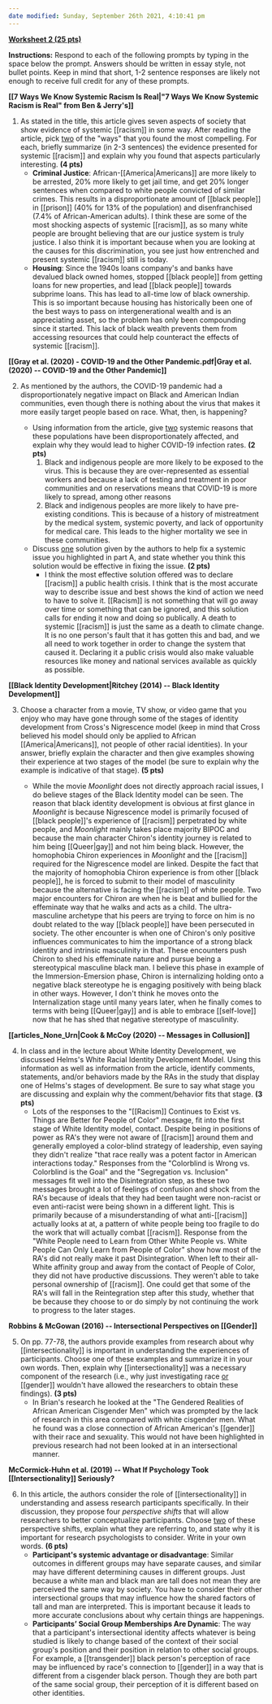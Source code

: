 ```yaml
---
date modified: Sunday, September 26th 2021, 4:10:41 pm
---
```

**<u>Worksheet 2 (25 pts)</u>**

**Instructions:** Respond to each of the following prompts by typing in the space below the prompt. Answers should be written in essay style, not bullet points. Keep in mind that short, 1-2 sentence responses are likely not enough to receive full credit for any of these prompts.

**[[7 Ways We Know Systemic Racism Is Real|"7 Ways We Know Systemic Racism is Real" from Ben & Jerry's]]**

1. As stated in the title, this article gives seven aspects of society that show evidence of systemic [[racism]] in some way. After reading the article, pick <u>two</u> of the "ways" that you found the most compelling. For each, briefly summarize (in 2-3 sentences) the evidence presented for systemic [[racism]] and explain why you found that aspects particularly interesting. **(4 pts)**
	- **Criminal Justice**: African-[[America|Americans]] are more likely to be arrested, 20% more likely to get jail time, and get 20% longer sentences when compared to white people convicted of similar crimes. This results in a disproportionate amount of [[black people]] in [[prison]] (40% for 13% of the population) and disenfranchised (7.4% of African-American adults). I think these are some of the most shocking aspects of systemic [[racism]], as so many white people are brought believing that are our justice system is truly justice. I also think it is important because when you are looking at the causes for this discrimination, you see just how entrenched and present systemic [[racism]] still is today.
	- **Housing**: Since the 1940s loans company's and banks have devalued black owned homes, stopped [[black people]] from getting loans for new properties, and lead [[black people]] towards subprime loans. This has lead to all-time low of black ownership. This is so important because housing has historically been one of the best ways to pass on intergenerational wealth and is an appreciating asset, so the problem has only been compounding since it started. This lack of black wealth prevents them from accessing resources that could help counteract the effects of systemic [[racism]].


**[[Gray et al. (2020) - COVID-19 and the Other Pandemic.pdf|Gray et al. (2020) -- COVID-19 and the Other Pandemic]]**

2. As mentioned by the authors, the COVID-19 pandemic had a disproportionately negative impact on Black and American Indian communities, even though there is nothing about the virus that makes it more easily target people based on race. What, then, is happening?

	- Using information from the article, give <u>two</u> systemic reasons that these populations have been disproportionately affected, and explain why they would lead to higher COVID-19 infection rates. **(2 pts)**
		1. Black and indigenous people are more likely to be exposed to the virus. This is because they are over-represented as essential workers and because a lack of testing and treatment in poor communities and on reservations means that COVID-19 is more likely to spread, among other reasons
		2. Black and indigenous peoples are more likely to have pre-existing conditions. This is because of a history of mistreatment by the medical system, systemic poverty, and lack of opportunity for medical care. This leads to the higher mortality we see in these communities.
	- Discuss <u>one</u> solution given by the authors to help fix a systemic issue you highlighted in part A, and state whether you think this solution would be effective in fixing the issue. **(2 pts)**
		- I think the most effective solution offered was to declare [[racism]] a public health crisis. I think that is the most accurate way to describe issue and best shows the kind of action we need to have to solve it. [[Racism]] is not something that will go away over time or something that can be ignored, and this solution calls for ending it now and doing so publically. A death to systemic [[racism]] is just the same as a death to climate change. It is no one person's fault that it has gotten this and bad, and we all need to work together in order to change the system that caused it. Declaring it a public crisis would also make valuable resources like money and national services available as quickly as possible.


**[[Black Identity Development|Ritchey (2014) -- Black Identity Development]]**

3. Choose a character from a movie, TV show, or video game that you enjoy who may have gone through some of the stages of identity development from Cross's Nigrescence model (keep in mind that Cross believed his model should only be applied to African [[America|Americans]], not people of other racial identities). In your answer, briefly explain the character and then give examples showing their experience at two stages of the model (be sure to explain why the example is indicative of that stage). **(5 pts)**

	- While the movie *Moonlight* does not directly approach racial issues, I do believe stages of the Black Identity model can be seen. The reason that black identity development is obvious at first glance in *Moonlight* is because Nigrescence model is primarily focused of [[black people]]'s experience of [[racism]] perpetrated by white people, and *Moonlight* mainly takes place majority BIPOC and because the main character Chiron's identity journey is related to him being [[Queer|gay]] and not him being black. However, the homophobia Chiron experiences in *Moonlight* and the [[racism]] required for the Nigrescence model are linked. Despite the fact that the majority of homophobia Chiron experience is from other [[black people]], he is forced to submit to their model of masculinity because the alternative is facing the [[racism]] of white people. Two major encounters for Chiron are when he is beat and bullied for the effeminate way that he walks and acts as a child. The ultra-masculine archetype that his peers are trying to force on him is no doubt related to the way [[black people]] have been persecuted in society. The other encounter is when one of Chiron's only positive influences communicates to him the importance of a strong black identity and intrinsic masculinity in that. These encounters push Chiron to shed his effeminate nature and pursue being a stereotypical masculine black man. I believe this phase in example of the Immersion-Emersion phase, Chiron is internalizing holding onto a negative black stereotype he is engaging positively with being black in other ways. However, I don't think he moves onto the Internalization stage until many years later, when he finally comes to terms with being [[Queer|gay]] and is able to embrace [[self-love]] now that he has shed that negative stereotype of masculinity.


**[[articles_None_Urn|Cook & McCoy (2020) -- Messages in Collusion]]**

4. In class and in the lecture about White Identity Development, we discussed Helms's White Racial Identity Development Model. Using this information as well as information from the article, identify comments, statements, and/or behaviors made by the RAs in the study that display one of Helms's stages of development. Be sure to say what stage you are discussing and explain why the comment/behavior fits that stage. **(3 pts)**
	- Lots of the responses to the "[[Racism]] Continues to Exist vs. Things are Better for People of Color" message, fit into the first stage of White Identity model, contact. Despite being in positions of power as RA's they were not aware of [[racism]] around them and generally employed a color-blind strategy of leadership, even saying they didn't realize "that race really was a potent factor in American interactions today." Responses from the "Colorblind is Wrong vs. Colorblind is the Goal" and the "Segregation vs. Inclusion" messages fit well into the Disintegration step, as these two messages brought a lot of feelings of confusion and shock from the RA's because of ideals that they had been taught were non-racist or even anti-racist were being shown in a different light. This is primarily because of a misunderstanding of what anti-[[racism]] actually looks at at, a pattern of white people being too fragile to do the work that will actually combat [[racism]]. Response from the "White People need to Learn from Other White People vs. White People Can Only Learn from People of Color" show how most of the RA's did not really make it past Disintegration. When left to their all-White affinity group and away from the contact of People of Color, they did not have productive discussions. They weren't able to take personal ownership of [[racism]]. One could get that some of the RA's will fall in the Reintegration step after this study, whether that be because they choose to or do simply by not continuing the work to progress to the later stages. 

**Robbins & McGowan (2016) -- Intersectional Perspectives on [[Gender]]**

5. On pp. 77-78, the authors provide examples from research about why [[intersectionality]] is important in understanding the experiences of participants. Choose one of these examples and summarize it in your own words. Then, explain why [[intersectionality]] was a necessary component of the research (i.e., why just investigating race <u>or</u> [[gender]] wouldn't have allowed the researchers to obtain these findings). **(3 pts)**
	- In Brian's research he looked at the "The Gendered Realities of African American Cisgender Men" which was prompted by the lack of research in this area compared with white cisgender men. What he found was a close connection of African American's [[gender]] with their race and sexuality. This would not have been highlighted in previous research had not been looked at in an intersectional manner.

**McCormick-Huhn et al. (2019) -- What If Psychology Took [[Intersectionality]] Seriously?**

6. In this article, the authors consider the role of [[intersectionality]] in understanding and assess research participants specifically. In their discussion, they propose four *perspective shifts* that will allow researchers to better conceptualize participants. Choose <u>two</u> of these perspective shifts, explain what they are referring to, and state why it is important for research psychologists to consider. Write in your own words. **(6 pts)**
	- **Participant's systemic advantage or disadvantage**: Similar outcomes in different groups may have separate causes, and similar may have different determining causes in different groups. Just because a white man and black man are tall does not mean they are perceived the same way by society. You have to consider their other intersectional groups that may influence how the shared factors of tall and man are interpreted. This is important because it leads to more accurate conclusions about why certain things are happenings.
	- **Participants’ Social Group Memberships Are Dynamic**: The way that a participant's intersectional identity affects whatever is being studied is likely to change based of the context of their social group's position and their position in relation to other social groups. For example, a [[transgender]] black person's perception of race may be influenced by race's connection to [[gender]] in a way that is different from a cisgender black person. Though they are both part of the same social group, their perception of it is different based on other identities.